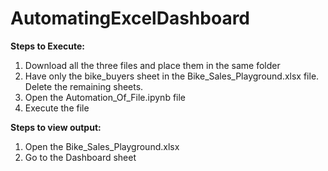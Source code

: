 # AutomatingExcelDashboard

<b>Steps to Execute:</b>

1. Download all the three files and place them in the same folder
2. Have only the bike_buyers sheet in the Bike_Sales_Playground.xlsx file. Delete the remaining sheets.
2. Open the Automation_Of_File.ipynb file
3. Execute the file

<b>Steps to view output:</b>

1. Open the Bike_Sales_Playground.xlsx
2. Go to the Dashboard sheet

